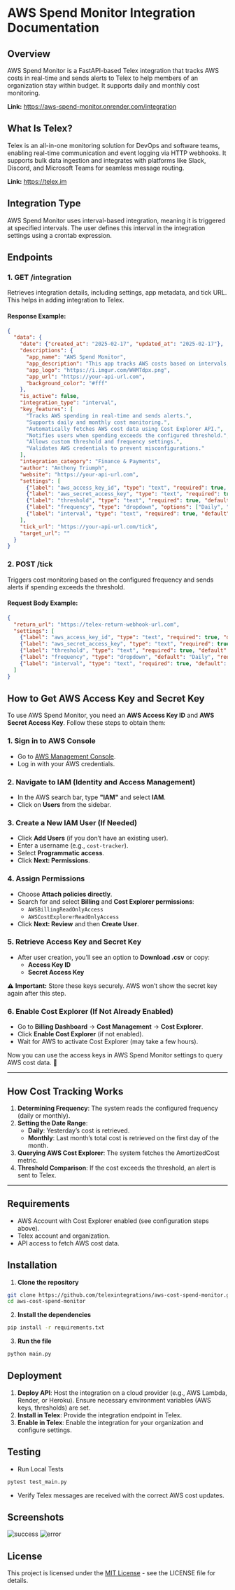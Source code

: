 # AWS Spend Monitor Integration Documentation

## Overview
AWS Spend Monitor is a FastAPI-based Telex integration that tracks AWS costs in real-time and sends alerts to Telex to help members of an organization stay within budget. It supports daily and monthly cost monitoring.

**Link:** https://aws-spend-monitor.onrender.com/integration

## What Is Telex?
Telex is an all-in-one monitoring solution for DevOps and software teams, enabling real-time communication and event logging via HTTP webhooks. It supports bulk data ingestion and integrates with platforms like Slack, Discord, and Microsoft Teams for seamless message routing.

**Link:** https://telex.im

## Integration Type
AWS Spend Monitor uses interval-based integration, meaning it is triggered at specified intervals. The user defines this interval in the integration settings using a crontab expression.

## Endpoints

### 1. **GET /integration**
Retrieves integration details, including settings, app metadata, and tick URL.
This helps in adding integration to Telex.

#### Response Example:
```json
{
  "data": {
    "date": {"created_at": "2025-02-17", "updated_at": "2025-02-17"},
    "descriptions": {
      "app_name": "AWS Spend Monitor",
      "app_description": "This app tracks AWS costs based on intervals, sending alerts to Telex to help you stay on budget.",
      "app_logo": "https://i.imgur.com/WHMTdpx.png",
      "app_url": "https://your-api-url.com",
      "background_color": "#fff"
    },
    "is_active": false,
    "integration_type": "interval",
    "key_features": [
      "Tracks AWS spending in real-time and sends alerts.",
      "Supports daily and monthly cost monitoring.",
      "Automatically fetches AWS cost data using Cost Explorer API.",
      "Notifies users when spending exceeds the configured threshold.",
      "Allows custom threshold and frequency settings.",
      "Validates AWS credentials to prevent misconfigurations."
    ],
    "integration_category": "Finance & Payments",
    "author": "Anthony Triumph",
    "website": "https://your-api-url.com",
    "settings": [
      {"label": "aws_access_key_id", "type": "text", "required": true, "default": "key"},
      {"label": "aws_secret_access_key", "type": "text", "required": true, "default": "key"},
      {"label": "threshold", "type": "text", "required": true, "default": "100"},
      {"label": "frequency", "type": "dropdown", "options": ["Daily", "Monthly"], "description": "Select Check Frequency", "default": "Daily", "required": true},
      {"label": "interval", "type": "text", "required": true, "default": "0 0 * * *"}
    ],
    "tick_url": "https://your-api-url.com/tick",
    "target_url": ""
  }
}
```

### 2. **POST /tick**
Triggers cost monitoring based on the configured frequency and sends alerts if spending exceeds the threshold.

#### Request Body Example:
```json
{
  "return_url": "https://telex-return-webhook-url.com",
  "settings": [
    {"label": "aws_access_key_id", "type": "text", "required": true, "default": "your-key"},
    {"label": "aws_secret_access_key", "type": "text", "required": true, "default": "your-secret"},
    {"label": "threshold", "type": "text", "required": true, "default": "100"},
    {"label": "frequency", "type": "dropdown", "default": "Daily", "required": true},
    {"label": "interval", "type": "text", "required": true, "default": "0 0 * * *"}
  ]
}
```

## How to Get AWS Access Key and Secret Key

To use AWS Spend Monitor, you need an **AWS Access Key ID** and **AWS Secret Access Key**. Follow these steps to obtain them:

### **1. Sign in to AWS Console**
- Go to [AWS Management Console](https://aws.amazon.com/console/).
- Log in with your AWS credentials.

### **2. Navigate to IAM (Identity and Access Management)**
- In the AWS search bar, type **"IAM"** and select **IAM**.
- Click on **Users** from the sidebar.

### **3. Create a New IAM User (If Needed)**
- Click **Add Users** (if you don’t have an existing user).
- Enter a username (e.g., `cost-tracker`).
- Select **Programmatic access**.
- Click **Next: Permissions**.

### **4. Assign Permissions**
- Choose **Attach policies directly**.
- Search for and select **Billing** and **Cost Explorer permissions**:
  - `AWSBillingReadOnlyAccess`
  - `AWSCostExplorerReadOnlyAccess`
- Click **Next: Review** and then **Create User**.

### **5. Retrieve Access Key and Secret Key**
- After user creation, you’ll see an option to **Download .csv** or copy:
  - **Access Key ID**
  - **Secret Access Key**

⚠ **Important:** Store these keys securely. AWS won’t show the secret key again after this step.

### **6. Enable Cost Explorer (If Not Already Enabled)**
- Go to **Billing Dashboard** → **Cost Management** → **Cost Explorer**.
- Click **Enable Cost Explorer** (if not enabled).
- Wait for AWS to activate Cost Explorer (may take a few hours).

Now you can use the access keys in AWS Spend Monitor settings to query AWS cost data. 🚀

---

## How Cost Tracking Works
1. **Determining Frequency**: The system reads the configured frequency (daily or monthly).
2. **Setting the Date Range**:
   - **Daily**: Yesterday’s cost is retrieved.
   - **Monthly**: Last month’s total cost is retrieved on the first day of the month.
3. **Querying AWS Cost Explorer**: The system fetches the AmortizedCost metric.
4. **Threshold Comparison**: If the cost exceeds the threshold, an alert is sent to Telex.

---

## Requirements
- AWS Account with Cost Explorer enabled (see configuration steps above).
- Telex account and organization.
- API access to fetch AWS cost data.

## Installation
1. **Clone the repository**
```bash
git clone https://github.com/telexintegrations/aws-cost-spend-monitor.git
cd aws-cost-spend-monitor
```
2. **Install the dependencies**
```bash
pip install -r requirements.txt
```
3. **Run the file**
```bash
python main.py
```

## Deployment
1. **Deploy API**: Host the integration on a cloud provider (e.g., AWS Lambda, Render, or Heroku). Ensure necessary environment variables (AWS keys, thresholds) are set.
2. **Install in Telex**: Provide the integration endpoint in Telex.
3. **Enable in Telex**: Enable the integration for your organization and configure settings.

## Testing

- Run Local Tests
```bash
pytest test_main.py
```
- Verify Telex messages are received with the correct AWS cost updates.

## Screenshots

![success](https://github.com/telexintegrations/aws-cost-spend-monitor/blob/main/images/success_alert.png)
![error](https://github.com/telexintegrations/aws-cost-spend-monitor/blob/main/images/error_alert.png)

## License

This project is licensed under the [MIT License](https://github.com/telexintegrations/aws-cost-spend-monitor/blob/main/LICENSE) - see the LICENSE file for details.




